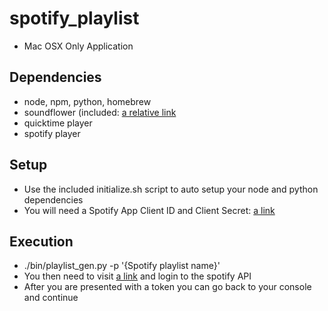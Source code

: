 # spotify_playlist* Mac OSX Only Application## Dependencies* node, npm, python, homebrew * soundflower (included: [a relative link](soundflower/)* quicktime player* spotify player## Setup* Use the included initialize.sh script to auto setup your node and python dependencies* You will need a Spotify App Client ID and Client Secret: [a link](https://developer.spotify.com/my-applications) ## Execution* ./bin/playlist_gen.py -p '\{Spotify playlist name\}'* You then need to visit [a link](http://localhost:8888) and login to the spotify API* After you are presented with a token you can go back to your console and continue